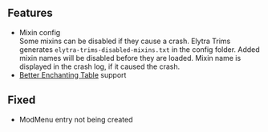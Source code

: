 ## Features
- Mixin config  
  Some mixins can be disabled if they cause a crash. Elytra Trims generates `elytra-trims-disabled-mixins.txt` in the config folder.
  Added mixin names will be disabled before they are loaded. Mixin name is displayed in the crash log, if it caused the crash.
- [Better Enchanting Table](https://modrinth.com/mod/bettersmithingtable) support

## Fixed
- ModMenu entry not being created